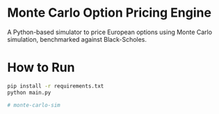 # Monte Carlo Option Pricing Engine

A Python-based simulator to price European options using Monte Carlo simulation, benchmarked against Black-Scholes.

# How to Run

```bash
pip install -r requirements.txt
python main.py

# monte-carlo-sim